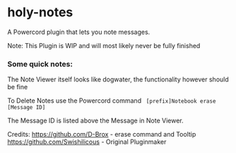 # holy-notes
 A Powercord plugin that lets you note messages.

Note: This Plugin is WIP and will most likely never be fully finished

### Some quick notes:
The Note Viewer itself looks like dogwater, the functionality however should be fine


To Delete Notes use the Powercord command 
``` [prefix]Notebook erase [Message ID]```

The Message ID is listed above the Message in Note Viewer.

Credits:
	https://github.com/D-Brox 		- erase command and Tooltip
	https://github.com/Swishilicous - Original Pluginmaker
